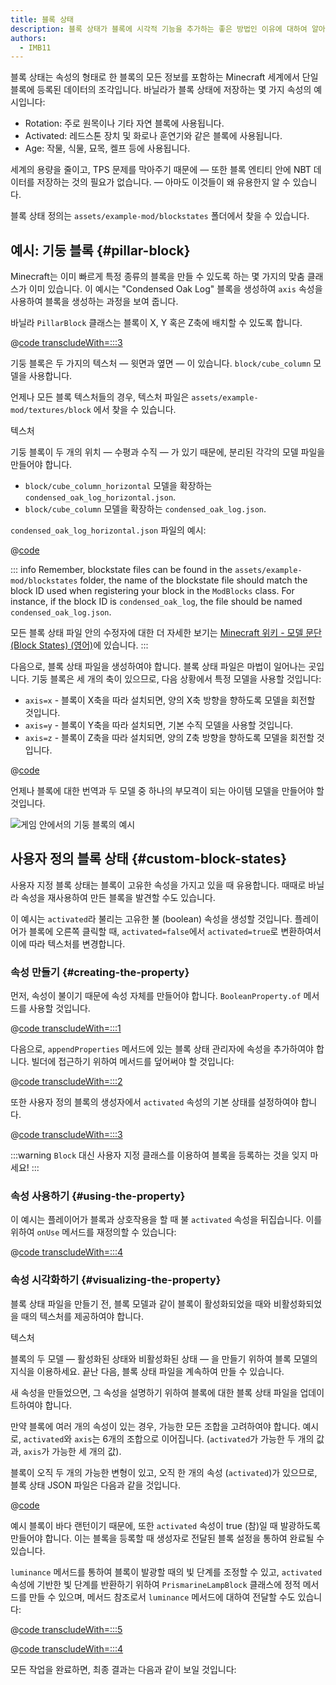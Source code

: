 ```yaml
---
title: 블록 상태
description: 블록 상태가 블록에 시각적 기능을 추가하는 좋은 방법인 이유에 대하여 알아보세요.
authors:
  - IMB11
---
```


블록 상태는 속성의 형태로 한 블록의 모든 정보를 포함하는 Minecraft 세계에서 단일 블록에 등록된 데이터의 조각입니다. 바닐라가 블록 상태에 저장하는 몇 가지 속성의 예시입니다:

- Rotation: 주로 원목이나 기타 자연 블록에 사용됩니다.
- Activated: 레드스톤 장치 및 화로나 훈연기와 같은 블록에 사용됩니다.
- Age: 작물, 식물, 묘목, 켈프 등에 사용됩니다.

세계의 용량을 줄이고, TPS 문제를 막아주기 때문에 — 또한 블록 엔티티 안에 NBT 데이터를 저장하는 것의 필요가 없습니다. — 아마도 이것들이 왜 유용한지 알 수 있습니다.

블록 상태 정의는 `assets/example-mod/blockstates` 폴더에서 찾을 수 있습니다.

## 예시: 기둥 블록 {#pillar-block}

<!-- Note: This example could be used for a custom recipe types guide, a condensor machine block with a custom "Condensing" recipe? -->

Minecraft는 이미 빠르게 특정 종류의 블록을 만들 수 있도록 하는 몇 가지의 맞춤 클래스가 이미 있습니다. 이 예시는 "Condensed Oak Log" 블록을 생성하여 `axis` 속성을 사용하여 블록을 생성하는 과정을 보여 줍니다.

바닐라 `PillarBlock` 클래스는 블록이 X, Y 혹은 Z축에 배치할 수 있도록 합니다.

@[code transcludeWith=:::3](@/reference/1.21/src/main/java/com/example/docs/block/ModBlocks.java)

기둥 블록은 두 가지의 텍스처 — 윗면과 옆면 — 이 있습니다. `block/cube_column` 모델을 사용합니다.

언제나 모든 블록 텍스처들의 경우, 텍스처 파일은 `assets/example-mod/textures/block` 에서 찾을 수 있습니다.

<DownloadEntry visualURL="/assets/develop/blocks/blockstates_0_large.png" downloadURL="/assets/develop/blocks/condensed_oak_log_textures.zip">텍스처</DownloadEntry>

기둥 블록이 두 개의 위치 — 수평과 수직 — 가 있기 때문에, 분리된 각각의 모델 파일을 만들어야 합니다.

- `block/cube_column_horizontal` 모델을 확장하는 `condensed_oak_log_horizontal.json`.
- `block/cube_column` 모델을 확장하는 `condensed_oak_log.json`.

`condensed_oak_log_horizontal.json` 파일의 예시:

@[code](@/reference/1.21/src/main/resources/assets/example-mod/models/block/condensed_oak_log_horizontal.json)

::: info
Remember, blockstate files can be found in the `assets/example-mod/blockstates` folder, the name of the blockstate file should match the block ID used when registering your block in the `ModBlocks` class. For instance, if the block ID is `condensed_oak_log`, the file should be named `condensed_oak_log.json`.

모든 블록 상태 파일 안의 수정자에 대한 더 자세한 보기는 [Minecraft 위키 - 모델 문단 (Block States) (영어)](https://minecraft.wiki/w/Tutorials/Models#Block_states)에 있습니다.
:::

다음으로, 블록 상태 파일을 생성하여야 합니다. 블록 상태 파일은 마법이 일어나는 곳입니다. 기둥 블록은 세 개의 축이 있으므로, 다음 상황에서 특정 모델을 사용할 것입니다:

- `axis=x` - 블록이 X축을 따라 설치되면, 양의 X축 방향을 향하도록 모델을 회전할 것입니다.
- `axis=y` - 블록이 Y축을 따라 설치되면, 기본 수직 모델을 사용할 것입니다.
- `axis=z` - 블록이 Z축을 따라 설치되면, 양의 Z축 방향을 향하도록 모델을 회전할 것입니다.

@[code](@/reference/1.21/src/main/resources/assets/example-mod/blockstates/condensed_oak_log.json)

언제나 블록에 대한 번역과 두 모델 중 하나의 부모격이 되는 아이템 모델을 만들어야 할 것입니다.

![게임 안에서의 기둥 블록의 예시](/assets/develop/blocks/blockstates_1.png)

## 사용자 정의 블록 상태 {#custom-block-states}

사용자 지정 블록 상태는 블록이 고유한 속성을 가지고 있을 때 유용합니다. 때때로 바닐라 속성을 재사용하여 만든 블록을 발견할 수도 있습니다.

이 예시는 `activated`라 불리는 고유한 불 (boolean) 속성을 생성할 것입니다. 플레이어가 블록에 오른쪽 클릭할 때, `activated=false`에서 `activated=true`로 변환하여서 이에 따라 텍스처를 변경합니다.

### 속성 만들기 {#creating-the-property}

먼저, 속성이 불이기 때문에 속성 자체를 만들어야 합니다. `BooleanProperty.of` 메서드를 사용할 것입니다.

@[code transcludeWith=:::1](@/reference/1.21/src/main/java/com/example/docs/block/custom/PrismarineLampBlock.java)

다음으로, `appendProperties` 메서드에 있는 블록 상태 관리자에 속성을 추가하여야 합니다. 빌더에 접근하기 위하여 메서드를 덮어써야 할 것입니다:

@[code transcludeWith=:::2](@/reference/1.21/src/main/java/com/example/docs/block/custom/PrismarineLampBlock.java)

또한 사용자 정의 블록의 생성자에서 `activated` 속성의 기본 상태를 설정하여야 합니다.

@[code transcludeWith=:::3](@/reference/1.21/src/main/java/com/example/docs/block/custom/PrismarineLampBlock.java)

:::warning
`Block` 대신 사용자 지정 클래스를 이용하여 블록을 등록하는 것을 잊지 마세요!
:::

### 속성 사용하기 {#using-the-property}

이 예시는 플레이어가 블록과 상호작용을 할 때 불 `activated` 속성을 뒤집습니다. 이를 위하여 `onUse` 메서드를 재정의할 수 있습니다:

@[code transcludeWith=:::4](@/reference/1.21/src/main/java/com/example/docs/block/custom/PrismarineLampBlock.java)

### 속성 시각화하기 {#visualizing-the-property}

블록 상태 파일을 만들기 전, 블록 모델과 같이 블록이 활성화되었을 때와 비활성화되었을 때의 텍스처를 제공하여야 합니다.

<DownloadEntry visualURL="/assets/develop/blocks/blockstates_2_large.png" downloadURL="/assets/develop/blocks/prismarine_lamp_textures.zip">텍스처</DownloadEntry>

블록의 두 모델 — 활성화된 상태와 비활성화된 상태 — 을 만들기 위하여 블록 모델의 지식을 이용하세요. 끝난 다음, 블록 상태 파일을 계속하여 만들 수 있습니다.

새 속성을 만들었으면, 그 속성을 설명하기 위하여 블록에 대한 블록 상태 파일을 업데이트하여야 합니다.

만약 블록에 여러 개의 속성이 있는 경우, 가능한 모든 조합을 고려하여야 합니다. 예시로, `activated`와 `axis`는 6개의 조합으로 이어집니다. (`activated`가 가능한 두 개의 값과, `axis`가 가능한 세 개의 값).

블록이 오직 두 개의 가능한 변형이 있고, 오직 한 개의 속성 (`activated`)가 있으므로, 블록 상태 JSON 파일은 다음과 같을 것입니다.

@[code](@/reference/1.21/src/main/resources/assets/example-mod/blockstates/prismarine_lamp.json)

예시 블록이 바다 랜턴이기 때문에, 또한 `activated` 속성이 true (참)일 때 발광하도록 만들어야 합니다. 이는 블록을 등록할 때 생성자로 전달된 블록 설정을 통하여 완료될 수 있습니다.

`luminance` 메서드를 통하여 블록이 발광할 때의 빛 단계를 조정할 수 있고, `activated` 속성에 기반한 빛 단계를 반환하기 위하여 `PrismarineLampBlock` 클래스에 정적 메서드를 만들 수 있으며, 메서드 참조로서 `luminance` 메서드에 대하여 전달할 수도 있습니다:

@[code transcludeWith=:::5](@/reference/1.21/src/main/java/com/example/docs/block/custom/PrismarineLampBlock.java)

@[code transcludeWith=:::4](@/reference/1.21/src/main/java/com/example/docs/block/ModBlocks.java)

<!-- Note: This block can be a great starter for a redstone block interactivity page, maybe triggering the blockstate based on redstone input? -->

모든 작업을 완료하면, 최종 결과는 다음과 같이 보일 것입니다:

<VideoPlayer src="/assets/develop/blocks/blockstates_3.webm" title="Prismarine Lamp Block in-game" />
